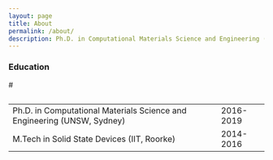 ```yaml
---
layout: page
title: About
permalink: /about/
description: Ph.D. in Computational Materials Science and Engineering (University of New South Wales, Sydney)
---
```

### Education
<div class="column-2a">
  #<h2></h2>
  <table class="table-style">
      <tr>
        <td>Ph.D. in Computational Materials Science and Engineering (UNSW, Sydney)</td>
        <td>2016-2019</td>
      </tr>
      <tr>
        <td>M.Tech in Solid State Devices (IIT, Roorke)</td>
        <td>2014-2016</td>
      </tr>
    </table>
</div>
<!-- 
### Write to me
Please write to me your thoughts or if you just want to get connected


<form action="{{site.data.main.formspree_endpoint}}" method="POST">
  <div class="form-group">
    <label for="email">Email address</label>
    <input type="email" name="email" class="form-control" placeholder="Enter email">
  </div>
  <div class="form-group">
    <label for="message">Message</label>
    <textarea class="form-control" name="content" id="" rows="3" placeholder="Enter your message"></textarea>
  </div>
  <input type="hidden" name="_next" value="{{site.url}}{{page.url}}">
  <input type="hidden" name="_subject" value="New Contact Form Submission">
  <input type="text" name="_gotcha" style="display:none">
  <button type="submit" class="btn btn-success">Submit</button>
</form>

<br>
<br>-->


<!-- {% highlight html %}

This form starts working once you update your email in configuration. Delete this line in the contact page found in the path _pages/contact.md

{% endhighlight %} -->
